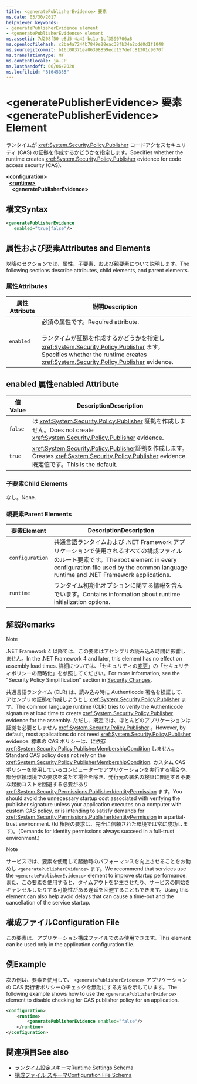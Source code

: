 ```yaml
---
title: <generatePublisherEvidence> 要素
ms.date: 03/30/2017
helpviewer_keywords:
- generatePublisherEvidence element
- <generatePublisherEvidence> element
ms.assetid: 7d208f50-e8d5-4a42-bc1a-1cf3590706a8
ms.openlocfilehash: c2ba4a7244b7849e28eac38fb34a2cdd0d1f1048
ms.sourcegitcommit: b16c00371ea06398859ecd157defc81301c9070f
ms.translationtype: MT
ms.contentlocale: ja-JP
ms.lasthandoff: 06/06/2020
ms.locfileid: "81645355"
---
```

# <a name="generatepublisherevidence-element"></a><span data-ttu-id="94f03-102">\<generatePublisherEvidence> 要素</span><span class="sxs-lookup"><span data-stu-id="94f03-102">\<generatePublisherEvidence> Element</span></span>
<span data-ttu-id="94f03-103">ランタイムが <xref:System.Security.Policy.Publisher> コードアクセスセキュリティ (CAS) の証拠を作成するかどうかを指定します。</span><span class="sxs-lookup"><span data-stu-id="94f03-103">Specifies whether the runtime creates <xref:System.Security.Policy.Publisher> evidence for code access security (CAS).</span></span>  
  
[**\<configuration>**](../configuration-element.md)\
&nbsp;&nbsp;[**\<runtime>**](runtime-element.md)\
&nbsp;&nbsp;&nbsp;&nbsp;**\<generatePublisherEvidence>**  
  
## <a name="syntax"></a><span data-ttu-id="94f03-104">構文</span><span class="sxs-lookup"><span data-stu-id="94f03-104">Syntax</span></span>  
  
```xml  
<generatePublisherEvidence
   enabled="true|false"/>  
```  
  
## <a name="attributes-and-elements"></a><span data-ttu-id="94f03-105">属性および要素</span><span class="sxs-lookup"><span data-stu-id="94f03-105">Attributes and Elements</span></span>  
 <span data-ttu-id="94f03-106">以降のセクションでは、属性、子要素、および親要素について説明します。</span><span class="sxs-lookup"><span data-stu-id="94f03-106">The following sections describe attributes, child elements, and parent elements.</span></span>  
  
### <a name="attributes"></a><span data-ttu-id="94f03-107">属性</span><span class="sxs-lookup"><span data-stu-id="94f03-107">Attributes</span></span>  
  
|<span data-ttu-id="94f03-108">属性</span><span class="sxs-lookup"><span data-stu-id="94f03-108">Attribute</span></span>|<span data-ttu-id="94f03-109">説明</span><span class="sxs-lookup"><span data-stu-id="94f03-109">Description</span></span>|  
|---------------|-----------------|  
|`enabled`|<span data-ttu-id="94f03-110">必須の属性です。</span><span class="sxs-lookup"><span data-stu-id="94f03-110">Required attribute.</span></span><br /><br /> <span data-ttu-id="94f03-111">ランタイムが証拠を作成するかどうかを指定し <xref:System.Security.Policy.Publisher> ます。</span><span class="sxs-lookup"><span data-stu-id="94f03-111">Specifies whether the runtime creates <xref:System.Security.Policy.Publisher> evidence.</span></span>|  
  
## <a name="enabled-attribute"></a><span data-ttu-id="94f03-112">enabled 属性</span><span class="sxs-lookup"><span data-stu-id="94f03-112">enabled Attribute</span></span>  
  
|<span data-ttu-id="94f03-113">値</span><span class="sxs-lookup"><span data-stu-id="94f03-113">Value</span></span>|<span data-ttu-id="94f03-114">Description</span><span class="sxs-lookup"><span data-stu-id="94f03-114">Description</span></span>|  
|-----------|-----------------|  
|`false`|<span data-ttu-id="94f03-115">は <xref:System.Security.Policy.Publisher> 証拠を作成しません。</span><span class="sxs-lookup"><span data-stu-id="94f03-115">Does not create <xref:System.Security.Policy.Publisher> evidence.</span></span>|  
|`true`|<span data-ttu-id="94f03-116"><xref:System.Security.Policy.Publisher>証拠を作成します。</span><span class="sxs-lookup"><span data-stu-id="94f03-116">Creates <xref:System.Security.Policy.Publisher> evidence.</span></span> <span data-ttu-id="94f03-117">既定値です。</span><span class="sxs-lookup"><span data-stu-id="94f03-117">This is the default.</span></span>|  
  
### <a name="child-elements"></a><span data-ttu-id="94f03-118">子要素</span><span class="sxs-lookup"><span data-stu-id="94f03-118">Child Elements</span></span>  
 <span data-ttu-id="94f03-119">なし。</span><span class="sxs-lookup"><span data-stu-id="94f03-119">None.</span></span>  
  
### <a name="parent-elements"></a><span data-ttu-id="94f03-120">親要素</span><span class="sxs-lookup"><span data-stu-id="94f03-120">Parent Elements</span></span>  
  
|<span data-ttu-id="94f03-121">要素</span><span class="sxs-lookup"><span data-stu-id="94f03-121">Element</span></span>|<span data-ttu-id="94f03-122">Description</span><span class="sxs-lookup"><span data-stu-id="94f03-122">Description</span></span>|  
|-------------|-----------------|  
|`configuration`|<span data-ttu-id="94f03-123">共通言語ランタイムおよび .NET Framework アプリケーションで使用されるすべての構成ファイルのルート要素です。</span><span class="sxs-lookup"><span data-stu-id="94f03-123">The root element in every configuration file used by the common language runtime and .NET Framework applications.</span></span>|  
|`runtime`|<span data-ttu-id="94f03-124">ランタイム初期化オプションに関する情報を含んでいます。</span><span class="sxs-lookup"><span data-stu-id="94f03-124">Contains information about runtime initialization options.</span></span>|  
  
## <a name="remarks"></a><span data-ttu-id="94f03-125">解説</span><span class="sxs-lookup"><span data-stu-id="94f03-125">Remarks</span></span>  
  
> [!NOTE]
> <span data-ttu-id="94f03-126">.NET Framework 4 以降では、この要素はアセンブリの読み込み時間に影響しません。</span><span class="sxs-lookup"><span data-stu-id="94f03-126">In the .NET Framework 4 and later, this element has no effect on assembly load times.</span></span> <span data-ttu-id="94f03-127">詳細については、「セキュリティの[変更](https://docs.microsoft.com/previous-versions/dotnet/framework/security/security-changes)」の「セキュリティポリシーの簡略化」を参照してください。</span><span class="sxs-lookup"><span data-stu-id="94f03-127">For more information, see the "Security Policy Simplification" section in [Security Changes](https://docs.microsoft.com/previous-versions/dotnet/framework/security/security-changes).</span></span>  
  
 <span data-ttu-id="94f03-128">共通言語ランタイム (CLR) は、読み込み時に Authenticode 署名を検証して、アセンブリの証拠を作成しようとし <xref:System.Security.Policy.Publisher> ます。</span><span class="sxs-lookup"><span data-stu-id="94f03-128">The common language runtime (CLR) tries to verify the Authenticode signature at load time to create <xref:System.Security.Policy.Publisher> evidence for the assembly.</span></span> <span data-ttu-id="94f03-129">ただし、既定では、ほとんどのアプリケーションは証拠を必要としません <xref:System.Security.Policy.Publisher> 。</span><span class="sxs-lookup"><span data-stu-id="94f03-129">However, by default, most applications do not need <xref:System.Security.Policy.Publisher> evidence.</span></span> <span data-ttu-id="94f03-130">標準の CAS ポリシーは、に依存 <xref:System.Security.Policy.PublisherMembershipCondition> しません。</span><span class="sxs-lookup"><span data-stu-id="94f03-130">Standard CAS policy does not rely on the <xref:System.Security.Policy.PublisherMembershipCondition>.</span></span> <span data-ttu-id="94f03-131">カスタム CAS ポリシーを使用しているコンピューターでアプリケーションを実行する場合や、部分信頼環境での要求を満たす場合を除き、発行元の署名の検証に関連する不要な起動コストを回避する必要があり <xref:System.Security.Permissions.PublisherIdentityPermission> ます。</span><span class="sxs-lookup"><span data-stu-id="94f03-131">You should avoid the unnecessary startup cost associated with verifying the publisher signature unless your application executes on a computer with custom CAS policy, or is intending to satisfy demands for <xref:System.Security.Permissions.PublisherIdentityPermission> in a partial-trust environment.</span></span> <span data-ttu-id="94f03-132">(Id 権限の要求は、完全に信頼された環境では常に成功します)。</span><span class="sxs-lookup"><span data-stu-id="94f03-132">(Demands for identity permissions always succeed in a full-trust environment.)</span></span>  
  
> [!NOTE]
> <span data-ttu-id="94f03-133">サービスでは、要素を使用して起動時のパフォーマンスを向上させることをお勧めし `<generatePublisherEvidence>` ます。</span><span class="sxs-lookup"><span data-stu-id="94f03-133">We recommend that services use the `<generatePublisherEvidence>` element to improve startup performance.</span></span>  <span data-ttu-id="94f03-134">また、この要素を使用すると、タイムアウトを発生させたり、サービスの開始をキャンセルしたりする可能性がある遅延を回避することもできます。</span><span class="sxs-lookup"><span data-stu-id="94f03-134">Using this element can also help avoid delays that can cause a time-out and the cancellation of the service startup.</span></span>  
  
## <a name="configuration-file"></a><span data-ttu-id="94f03-135">構成ファイル</span><span class="sxs-lookup"><span data-stu-id="94f03-135">Configuration File</span></span>  
 <span data-ttu-id="94f03-136">この要素は、アプリケーション構成ファイルでのみ使用できます。</span><span class="sxs-lookup"><span data-stu-id="94f03-136">This element can be used only in the application configuration file.</span></span>  
  
## <a name="example"></a><span data-ttu-id="94f03-137">例</span><span class="sxs-lookup"><span data-stu-id="94f03-137">Example</span></span>  
 <span data-ttu-id="94f03-138">次の例は、要素を使用して、 `<generatePublisherEvidence>` アプリケーションの CAS 発行者ポリシーのチェックを無効にする方法を示しています。</span><span class="sxs-lookup"><span data-stu-id="94f03-138">The following example shows how to use the `<generatePublisherEvidence>` element to disable checking for CAS publisher policy for an application.</span></span>  
  
```xml  
<configuration>  
    <runtime>  
        <generatePublisherEvidence enabled="false"/>  
    </runtime>  
</configuration>  
```  
  
## <a name="see-also"></a><span data-ttu-id="94f03-139">関連項目</span><span class="sxs-lookup"><span data-stu-id="94f03-139">See also</span></span>

- [<span data-ttu-id="94f03-140">ランタイム設定スキーマ</span><span class="sxs-lookup"><span data-stu-id="94f03-140">Runtime Settings Schema</span></span>](index.md)
- [<span data-ttu-id="94f03-141">構成ファイル スキーマ</span><span class="sxs-lookup"><span data-stu-id="94f03-141">Configuration File Schema</span></span>](../index.md)
